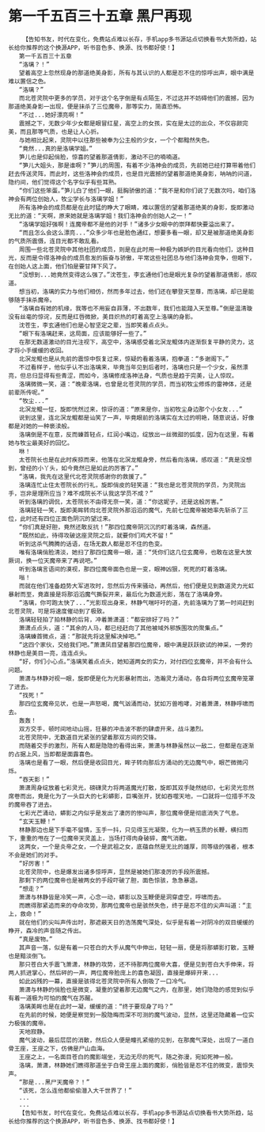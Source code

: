 # 第一千五百三十五章 黑尸再现
        【告知书友，时代在变化，免费站点难以长存，手机app多书源站点切换看书大势所趋，站长给你推荐的这个换源APP，听书音色多、换源、找书都好使！】
       第一千五百三十五章
       “洛璃？！”
       望着高空上忽然现身的那道绝美身影，所有与其认识的人都是忍不住的惊呼出声，眼中满是难以置信之色。
       “洛璃？”
       而北苍灵院中更多的学员，对于这个名字倒是有点陌生，不过这并不妨碍他们的震撼，因为那道绝美身影一出现，便是抹杀了三位魔帝，那等实力，简直恐怖。
       “不过...她好漂亮啊！”
       震撼之下，无数少年少女都是眼冒红星，高空上的女孩，实在是太过的出众，不仅容颜完美，而且那等气质，也是让人心折。
       与她相比起来，灵院中以往那些被奉为公主般的少女，一个个都黯然失色。
       “竟然...真的是洛璃学姐。”
       笋儿也是仰起俏脸，惊喜的望着那道倩影，激动不已的喃喃道。
       “笋儿大姐头，那是谁啊？”笋儿的周围，有着不少洛神会的成员，先前她已经打算带着他们赶去传送灵阵，而此时，这些洛神会的成员，也是目光震撼的望着那道绝美身影，呐呐的问道，隐约间，他们觉得这个名字似乎有些耳熟。
       “你们这些笨蛋。”笋儿白了他们一眼，挺胸骄傲的道：“我不是和你们说了无数次吗，咱们洛神会有两位创始人，牧尘学长与洛璃学姐！”
       所有洛神会的成员都是在此时猛的睁大了眼睛，难以置信的望着那道绝美的身影，旋即激动无比的道：“天啊，原来她就是洛璃学姐！我们洛神会的创始人之一！”
       “洛璃学姐好强啊！连魔帝都不是他的对手！”诸多少女眼中的崇拜都快要溢出来了。
       “而且怎么会这么漂亮...”众多少年也是脸色通红，想要多看一眼，却又是被那道绝美身影的气质所震慑，连目光都不敢乱看。
       周围一些北苍灵院中其他社团的成员，则是在此时用一种极为嫉妒的目光看向他们，这种目光，反而是令得洛神会的成员愈发的振奋与骄傲，平常这些社团总与他们洛神会竞争，但眼下，在创始人这上面，他们怕是要甘拜下风了。
       “没想到...她竟然变得这么强了。”沈苍生，李玄通他们也是眼光复杂的望着那道倩影，感叹道。
       想当初，洛璃的实力与他们相仿，然而多年过去，他们还在攀登天至尊，而洛璃，却已是能够随手抹杀魔帝。
       “洛璃自有她的机缘，我等也不用妄自菲薄，不出数年，我们也能踏入天至尊。”倒是温清璇没有丝毫的惊诧，反而是红唇微掀，美目炽热的盯着高空上洛璃的身影。
       沈苍生，李玄通他们也是心智坚定之辈，当即笑着点点头。
       “眼下有洛璃赶来，这局面，应该能够好一些了。”
       在那无数道激动的目光注视下，高空中，洛璃感受着北溟龙鲲体内逐渐恢复平静的灵力，这才将小手缓缓的收回。
       北溟龙鲲也是从先前的震惊中恢复过来，惊疑的看着洛璃，抱拳道：“多谢阁下。”
       不过看样子，他似乎认不出洛璃来，毕竟当年见到后者时，洛璃也只是一个少女，虽然漂亮，但总归显得有些青涩，而如今，洛璃修成洛神法身，气质也是趋于完美，让人惊叹。
       洛璃微微一笑，道：“晚辈洛璃，也曾是北苍灵院的学员，而当初牧尘修炼的雷神体，还是前辈所传呢。”
       “牧尘...”
       北溟龙鲲一怔，旋即恍然过来，惊讶的道：“原来是你，当初牧尘身边那个小女友...”
       说到这里，连北溟龙鲲都是讪笑了一声，毕竟眼前的洛璃实在太过的明艳，随意说话，好像都是对她的一种亵渎般。
       洛璃倒是不在意，反而螓首轻点，红润小嘴边，绽放出一丝微甜的弧度，因为在这里，有着她与牧尘最美好的回忆。
       咻！
       太苍院长也是在此时疾掠而来，他落在北溟龙鲲身旁，然后看向洛璃，感叹道：“真是没想到，曾经的小丫头，如今竟然已是如此的厉害了。”
       “洛璃，我先在这里代北苍灵院感谢你的救援了。”
       洛璃连忙止住太苍院长的行礼，旋即俏皮的轻笑道：“我也是北苍灵院的学员，为灵院出手，岂非是理所应当？难不成院长不认我这学员不成？”
       听到洛璃的调侃，太苍院长不由得无奈一笑，道：“你这妮子，还是这般厉害。”
       洛璃轻轻一笑，旋即美眸转向北苍灵院外那滔滔的魔气，先前七位魔帝被她率先斩杀了三位，此时还有四位正面色阴沉的望过来。
       “你们真是好胆，竟然还敢反抗！”那四位魔帝阴沉沉的盯着洛璃，森然道。
       “既然如此，待得攻破这座灵院之后，就要你们鸡犬不留！”
       听到这杀气腾腾的话语，在场无数人都是忍不住的色变。
       唯有洛璃俏脸清淡，她扫了那四位魔帝一眼，道：“凭你们这几位玄魔帝，也敢在这里大放厥词，换一位天魔帝来了再说吧。”
       听到洛璃言语间的漠视，那四位魔帝面色也是一变，眼神凶狠，死死的盯着洛璃。
       嗡！
       而就在他们准备趋势大军进攻时，忽然后方传来骚动，再然后，他们便是见到数道灵力光虹暴射而至，竟直接是将那滔滔魔气撕裂开来，最后化为数道光影，落在了洛璃身旁。
       “洛璃，你可跑太快了...”光影现出身来，林静气喘吁吁的道，先前洛璃为了第一时间赶到北苍灵院，可是将速度催动到了极致。
       洛璃轻轻拍了拍林静的后背，冲着萧潇道：“都安排好了吗？”
       萧潇点点头，道：“其余的人马，都已经赶向了其他被域外邪族围攻的聚集点。”
       洛璃螓首微点，道：“那就先将这里解决掉吧。”
       “这四个家伙，交给我们吧。”萧潇凤目望着那四位魔帝，眼中满是跃跃欲试的神采，一旁的林静也是美目一亮，连连点头。
       “好，你们小心点。”洛璃笑着点点头，她知道两女的实力，对付四位玄魔帝，并不会有什么问题。
       萧潇与林静对视一眼，旋即便是化为光影暴射而出，浩瀚灵力涌动，各自将两位玄魔帝笼罩了进去。
       “找死！”
       那四位玄魔帝见状，也是一声怒喝，魔气汹涌而动，犹如万兽咆哮，对着萧潇，林静呼啸而去。
       轰轰！
       双方交手，顿时间地动山摇，狂暴的冲击波不断的肆虐开来，战斗激烈。
       北苍灵院中，无数道目光紧张的望着那双方间的交锋。
       而随着交手的激烈，所有人都是隐隐的看得出来，萧潇与林静虽然以一敌二，但都是在逐渐的占据上风，当即都是面露喜色。
       洛璃也是看了一眼，然后便是收回目光，眸子转向那后方涌动的无边魔气中，眼芒微微闪烁。
       “吞天影！”
       萧潇周身绽放着七彩灵光，磅礴灵力将两道魔光打散，旋即其双手陡然结印，七彩灵光忽然席卷而出，竟是化为了一头巨大的七彩蟒影，巨嘴张开，犹如吞噬天地，一口就将一位措手不及的魔帝吞了进去。
       七彩光芒涌动，蟒影之内似乎是发出了凄厉的惨叫声，那位魔帝便是彻底消失了气息。
       “玄天玉鞭！”
       林静那边也是下手毫不留情，玉手一抖，只见得玉光凝聚，化为一柄玉质的长鞭，横扫而下，重重的甩在了一位魔帝天灵盖上，当场打得肉身破碎，魔气消散。
       这两女，一个是炎帝之女，一个是武祖之女，底蕴自然是无比的雄厚，同等级的强者，根本不会是她们的对手。
       “好厉害！”
       北苍灵院中，也是爆发出诸多惊呼声，显然是被她们那凌厉的手段所震撼。
       那剩下的两位魔帝也是被两女的手段吓破了胆，面色惊骇，急急暴退。
       “想走？”
       萧潇与林静皆是冷笑一声，心念一动，蟒影以及玉鞭便是洞穿虚空，呼啸而去。
       而瞧得那紧追而来的夺命攻势，那两位魔帝也是骇然失色，终于是忍不住的尖声叫道：“主上，救命！”
       就在他们的尖叫声传出时，那遮蔽天日的浩荡魔气深处，似乎是有着一对阴冷的双目缓缓的睁开，森冷的声音随之传出。
       “真是废物。”
       其声音一落，似是有着一只苍白的大手从魔气中伸出，轻轻一扇，便是将那蟒影打散，玉鞭也是黯淡倒飞。
       那只苍白大手震飞萧潇，林静的攻势，还不待那两位魔帝大喜，便是见到苍白大手伸来，将两人抓进掌心，然后砰的一声，两位魔帝脸庞上的喜色凝固，直接是爆碎开来...
       如此凶残的一幕，直接是骇得北苍灵院中所有人倒吸了一口冷气。
       萧潇与林静的俏脸也是微变，凝重的望着那无边魔气之内，在那里，她们隐隐的感觉到似乎有着一道极为可怕的魔气在苏醒。
       洛璃美眸也是在此时一凝，缓缓的道：“终于要现身了吗？”
       在先前的时候，她便是察觉到一股隐晦而深不可测的魔气波动，显然，这里还隐藏着一位实力极强的魔帝。
       天地寂静。
       魔气波动，最后层层的消散，然后众人便是瞳孔紧缩的见到，在那魔气深处，出现了一道白骨王座，王座之下，仿佛是尸山血海。
       王座之上，一名面目苍白的魔影端坐，无边无尽的死气，随之弥漫，宛如死神一般。
       洛璃，萧潇，林静她们瞧得那道坐于白骨王座上面的魔影，俏脸皆是忍不住的微变，震惊失声。
       “那是...黑尸天魔帝？！”
       “该死，怎么连他都偷偷潜入大千世界了！”
       ...
       ...
       【告知书友，时代在变化，免费站点难以长存，手机app多书源站点切换看书大势所趋，站长给你推荐的这个换源APP，听书音色多、换源、找书都好使！】